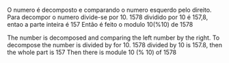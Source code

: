 O numero é decomposto e comparando o numero esquerdo pelo direito.
Para decompor o numero divide-se por 10.
1578 dividido por 10 é 157,8, entao a parte inteira é 157
Então é feito o modulo 10(%10) de 1578
 



The number is decomposed and comparing the left number by the right.
To decompose the number is divided by for 10.
1578 divided by 10 is 157.8, then the whole part is 157
Then there is module 10 (% 10) of 1578